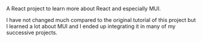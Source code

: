 A React project to learn more about React and especially MUI.

I have not changed much compared to the original tutorial of this project but I learned a lot about MUI and I ended up integrating it in many of my successive projects.
